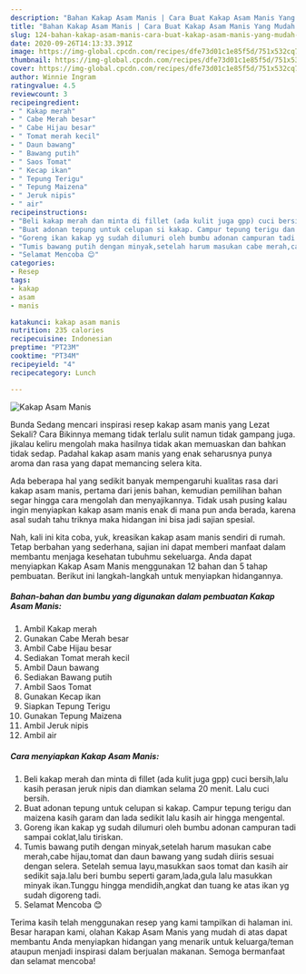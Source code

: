 ```yaml
---
description: "Bahan Kakap Asam Manis | Cara Buat Kakap Asam Manis Yang Mudah Dan Praktis"
title: "Bahan Kakap Asam Manis | Cara Buat Kakap Asam Manis Yang Mudah Dan Praktis"
slug: 124-bahan-kakap-asam-manis-cara-buat-kakap-asam-manis-yang-mudah-dan-praktis
date: 2020-09-26T14:13:33.391Z
image: https://img-global.cpcdn.com/recipes/dfe73d01c1e85f5d/751x532cq70/kakap-asam-manis-foto-resep-utama.jpg
thumbnail: https://img-global.cpcdn.com/recipes/dfe73d01c1e85f5d/751x532cq70/kakap-asam-manis-foto-resep-utama.jpg
cover: https://img-global.cpcdn.com/recipes/dfe73d01c1e85f5d/751x532cq70/kakap-asam-manis-foto-resep-utama.jpg
author: Winnie Ingram
ratingvalue: 4.5
reviewcount: 3
recipeingredient:
- " Kakap merah"
- " Cabe Merah besar"
- " Cabe Hijau besar"
- " Tomat merah kecil"
- " Daun bawang"
- " Bawang putih"
- " Saos Tomat"
- " Kecap ikan"
- " Tepung Terigu"
- " Tepung Maizena"
- " Jeruk nipis"
- " air"
recipeinstructions:
- "Beli kakap merah dan minta di fillet (ada kulit juga gpp) cuci bersih,lalu kasih perasan jeruk nipis dan diamkan selama 20 menit. Lalu cuci bersih."
- "Buat adonan tepung untuk celupan si kakap. Campur tepung terigu dan maizena kasih garam dan lada sedikit lalu kasih air hingga mengental."
- "Goreng ikan kakap yg sudah dilumuri oleh bumbu adonan campuran tadi sampai coklat,lalu tiriskan."
- "Tumis bawang putih dengan minyak,setelah harum masukan cabe merah,cabe hijau,tomat dan daun bawang yang sudah diiris sesuai dengan selera. Setelah semua layu,masukkan saos tomat dan kasih air sedikit saja.lalu beri bumbu seperti garam,lada,gula lalu masukkan minyak ikan.Tunggu hingga mendidih,angkat dan tuang ke atas ikan yg sudah digoreng tadi."
- "Selamat Mencoba 😊"
categories:
- Resep
tags:
- kakap
- asam
- manis

katakunci: kakap asam manis 
nutrition: 235 calories
recipecuisine: Indonesian
preptime: "PT23M"
cooktime: "PT34M"
recipeyield: "4"
recipecategory: Lunch

---
```



![Kakap Asam Manis](https://img-global.cpcdn.com/recipes/dfe73d01c1e85f5d/751x532cq70/kakap-asam-manis-foto-resep-utama.jpg)

Bunda Sedang mencari inspirasi resep kakap asam manis yang Lezat Sekali? Cara Bikinnya memang tidak terlalu sulit namun tidak gampang juga. jikalau keliru mengolah maka hasilnya tidak akan memuaskan dan bahkan tidak sedap. Padahal kakap asam manis yang enak seharusnya punya aroma dan rasa yang dapat memancing selera kita.



Ada beberapa hal yang sedikit banyak mempengaruhi kualitas rasa dari kakap asam manis, pertama dari jenis bahan, kemudian pemilihan bahan segar hingga cara mengolah dan menyajikannya. Tidak usah pusing kalau ingin menyiapkan kakap asam manis enak di mana pun anda berada, karena asal sudah tahu triknya maka hidangan ini bisa jadi sajian spesial.


Nah, kali ini kita coba, yuk, kreasikan kakap asam manis sendiri di rumah. Tetap berbahan yang sederhana, sajian ini dapat memberi manfaat dalam membantu menjaga kesehatan tubuhmu sekeluarga. Anda dapat menyiapkan Kakap Asam Manis menggunakan 12 bahan dan 5 tahap pembuatan. Berikut ini langkah-langkah untuk menyiapkan hidangannya.

<!--inarticleads1-->

##### Bahan-bahan dan bumbu yang digunakan dalam pembuatan Kakap Asam Manis:

1. Ambil  Kakap merah
1. Gunakan  Cabe Merah besar
1. Ambil  Cabe Hijau besar
1. Sediakan  Tomat merah kecil
1. Ambil  Daun bawang
1. Sediakan  Bawang putih
1. Ambil  Saos Tomat
1. Gunakan  Kecap ikan
1. Siapkan  Tepung Terigu
1. Gunakan  Tepung Maizena
1. Ambil  Jeruk nipis
1. Ambil  air




<!--inarticleads2-->

##### Cara menyiapkan Kakap Asam Manis:

1. Beli kakap merah dan minta di fillet (ada kulit juga gpp) cuci bersih,lalu kasih perasan jeruk nipis dan diamkan selama 20 menit. Lalu cuci bersih.
1. Buat adonan tepung untuk celupan si kakap. Campur tepung terigu dan maizena kasih garam dan lada sedikit lalu kasih air hingga mengental.
1. Goreng ikan kakap yg sudah dilumuri oleh bumbu adonan campuran tadi sampai coklat,lalu tiriskan.
1. Tumis bawang putih dengan minyak,setelah harum masukan cabe merah,cabe hijau,tomat dan daun bawang yang sudah diiris sesuai dengan selera. Setelah semua layu,masukkan saos tomat dan kasih air sedikit saja.lalu beri bumbu seperti garam,lada,gula lalu masukkan minyak ikan.Tunggu hingga mendidih,angkat dan tuang ke atas ikan yg sudah digoreng tadi.
1. Selamat Mencoba 😊




Terima kasih telah menggunakan resep yang kami tampilkan di halaman ini. Besar harapan kami, olahan Kakap Asam Manis yang mudah di atas dapat membantu Anda menyiapkan hidangan yang menarik untuk keluarga/teman ataupun menjadi inspirasi dalam berjualan makanan. Semoga bermanfaat dan selamat mencoba!
